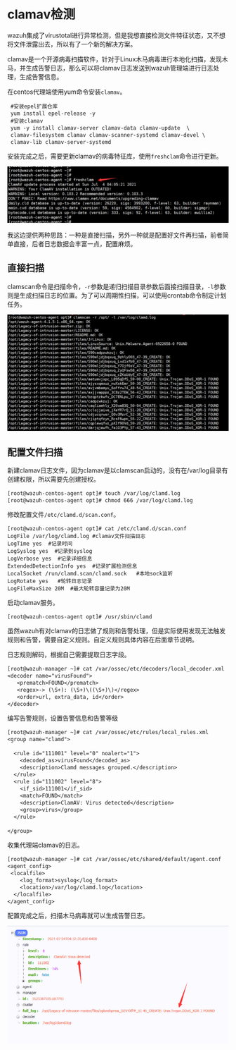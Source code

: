 # clamav检测

wazuh集成了virustotal进行异常检测，但是我想直接检测文件特征状态，又不想将文件泄露出去，所以有了一个新的解决方案。

clamav是一个开源病毒扫描软件，针对于Linux木马病毒进行本地化扫描，发现木马，并生成告警日志，那么可以将clamav日志发送到wazuh管理端进行日志处理，生成告警信息。

在centos代理端使用yum命令安装`clamav`。

```text
 #安装epel扩展仓库
 yum install epel-release -y
 #安装clamav
 yum -y install clamav-server clamav-data clamav-update  \
 clamav-filesystem clamav clamav-scanner-systemd clamav-devel \ 
 clamav-lib clamav-server-systemd
```

安装完成之后，需要更新clamav的病毒特征库，使用`freshclam`命令进行更新。

![](../../.gitbook/assets/image%20%28144%29.png)

我这边提供两种思路：一种是直接扫描，另外一种就是配置好文件再扫描，前者简单直接，后者日志数据会丰富一点，配置麻烦。

## 直接扫描

clamscan命令是扫描命令，`-r`参数是递归扫描目录参数后面接扫描目录，`-l`参数则是生成扫描日志的位置。为了可以周期性扫描，可以使用crontab命令制定计划任务。

![](../../.gitbook/assets/image%20%28146%29.png)

## 配置文件扫描

新建clamav日志文件，因为clamav是以clamscan启动的，没有在/var/log目录有创建权限，所以需要先创建授权。

```text
[root@wazuh-centos-agent opt]# touch /var/log/clamd.log
[root@wazuh-centos-agent opt]# chmod 666 /var/log/clamd.log
```

修改配置文件`/etc/clamd.d/scan.conf`。

```text
[root@wazuh-centos-agent opt]# cat /etc/clamd.d/scan.conf 
LogFile /var/log/clamd.log #clamav文件扫描日志
LogTime yes  #记录时间
LogSyslog yes  #记录到syslog
LogVerbose yes  #记录详细信息
ExtendedDetectionInfo yes  #记录扩展检测信息
LocalSocket /run/clamd.scan/clamd.sock   #本地sock监听
LogRotate yes   #轮转日志记录
LogFileMaxSize 20M  #最大轮转容量记录为20M
```

启动clamav服务。

```text
[root@wazuh-centos-agent opt]# /usr/sbin/clamd
```

虽然wazuh有对clamav的日志做了规则和告警处理，但是实际使用发现无法触发规则和告警，需要自定义规则。自定义规则具体内容在后面章节说明。

日志规则解码，根据自己需要提取日志字段。

```text
[root@wazuh-manager ~]# cat /var/ossec/etc/decoders/local_decoder.xml 
<decoder name="virusFound">
   <prematch>FOUND</prematch>
   <regex>-> (\S+): (\S+)\((\S+)\)</regex>
   <order>url, extra_data, id</order>
</decoder>
```

编写告警规则，设置告警信息和告警等级

```text
[root@wazuh-manager ~]# cat /var/ossec/etc/rules/local_rules.xml
<group name="clamd">

  <rule id="111001" level="0" noalert="1">
    <decoded_as>virusFound</decoded_as>
    <description>Clamd messages grouped.</description>
  </rule>
  <rule id="111002" level="8">
    <if_sid>111001</if_sid>
    <match>FOUND</match>
    <description>ClamAV: Virus detected</description>
    <group>virus</group>
  </rule>

</group>
```

收集代理端clamav的日志。

```text
[root@wazuh-manager ~]# cat /var/ossec/etc/shared/default/agent.conf 
<agent_config>
 <localfile>
    <log_format>syslog</log_format>
    <location>/var/log/clamd.log</location>
  </localfile>
</agent_config>
```

配置完成之后，扫描木马病毒就可以生成告警日志。

![](../../.gitbook/assets/image%20%28142%29.png)

